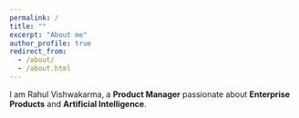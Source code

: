 ```yaml
---
permalink: /
title: ""
excerpt: "About me"
author_profile: true
redirect_from: 
  - /about/
  - /about.html
---
```


<style>
figure {
    display: block;
}
</style>

I am Rahul Vishwakarma, a **Product Manager** passionate about **Enterprise Products** and **Artificial Intelligence**.
